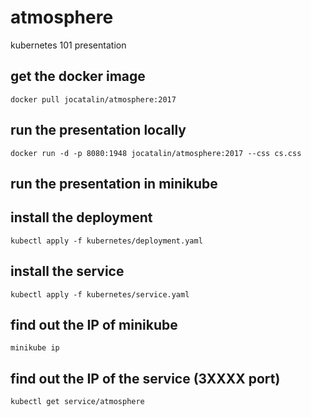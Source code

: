 # atmosphere
kubernetes 101 presentation

## get the docker image
    docker pull jocatalin/atmosphere:2017

## run the presentation locally
    docker run -d -p 8080:1948 jocatalin/atmosphere:2017 --css cs.css

## run the presentation in minikube

## install the deployment  
    kubectl apply -f kubernetes/deployment.yaml

## install the service  
    kubectl apply -f kubernetes/service.yaml

## find out the IP of minikube
    minikube ip

## find out the IP of the service (3XXXX port)
    kubectl get service/atmosphere

